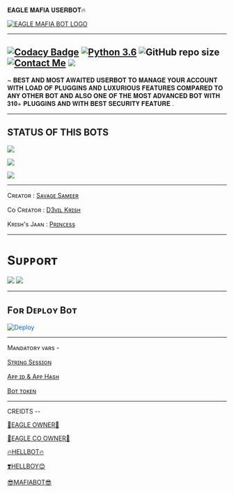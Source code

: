 𝐄𝐀𝐆𝐋𝐄 𝐌𝐀𝐅𝐈𝐀 𝐔𝐒𝐄𝐑𝐁𝐎𝐓🔥



<p align="center">

[![EAGLE MAFIA BOT LOGO](https://telegra.ph/file/385f6edbc9dd183e8da0b.jpg)](https://t.me/eagle_with_sucker)

-------------------------------------------------

[![Codacy Badge](https://api.codacy.com/project/badge/Grade/f7c51539e67b483bb8d7749acca51d3a)](https://app.codacy.com/gh/sameerpanthi/EAGLE-MAFIA-BOT?utm_source=github.com&utm_medium=referral&utm_content=sameerpanthi/EAGLE-MAFIA-BOT&utm_campaign=Badge_Grade_Settings)
[![Python 3.6](https://img.shields.io/badge/Python-3.6%20or%20newer-blue.svg)](https://www.python.org/downloads/release/python-360/)
![GitHub repo size](https://img.shields.io/github/repo-size/sameerpanthi/EAGLE-MAFIA-BOT)
[![Contact Me](https://img.shields.io/badge/Telegram-Contact%20Me-informational)](https://t.me/SAMEER_795)
<img src="https://img.shields.io/badge/Maintained%3F-Yes-green?style=for-the-badge">
-------------------------------------------------

~ 𝐁𝐄𝐒𝐓 𝐀𝐍𝐃 𝐌𝐎𝐒𝐓 𝐀𝐖𝐀𝐈𝐓𝐄𝐃 𝐔𝐒𝐄𝐑𝐁𝐎𝐓 𝐓𝐎 𝐌𝐀𝐍𝐀𝐆𝐄 𝐘𝐎𝐔𝐑 𝐀𝐂𝐂𝐎𝐔𝐍𝐓 𝐖𝐈𝐓𝐇 𝐋𝐎𝐀𝐃 𝐎𝐅 𝐏𝐋𝐔𝐆𝐆𝐈𝐍𝐒 𝐀𝐍𝐃 𝐋𝐔𝐗𝐔𝐑𝐈𝐎𝐔𝐒 𝐅𝐄𝐀𝐓𝐔𝐑𝐄𝐒 𝐂𝐎𝐌𝐏𝐀𝐑𝐄𝐃 𝐓𝐎 𝐀𝐍𝐘 𝐎𝐓𝐇𝐄𝐑 𝐁𝐎𝐓 𝐀𝐍𝐃 𝐀𝐋𝐒𝐎 𝐎𝐍𝐄 𝐎𝐅 𝐓𝐇𝐄 𝐌𝐎𝐒𝐓 𝐀𝐃𝐕𝐀𝐍𝐂𝐄𝐃 𝐁𝐎𝐓 𝐖𝐈𝐓𝐇 𝟑𝟏𝟎+ 𝐏𝐋𝐔𝐆𝐆𝐈𝐍𝐒 𝐀𝐍𝐃 𝐖𝐈𝐓𝐇 𝐁𝐄𝐒𝐓 𝐒𝐄𝐂𝐔𝐑𝐈𝐓𝐘 𝐅𝐄𝐀𝐓𝐔𝐑𝐄 .

-------------------------------------------------


## STATUS OF THIS BOTS 
<p align="left"><a href="https://github.com/sameerpanthi/EAGLE-MAFIA-BOT/network/members"><img src="https://img.shields.io/github/forks/sameerpanthi/EAGLE-MAFIA-BOT?label=Forks&logoColor=Black&style=social"></a><p align="left"><a href="https://github.com/sameerpanthi/EAGLE-MAFIA-BOT/stargazers"><img src="https://img.shields.io/github/stars/sameerpanthi/EAGLE-MAFIA-BOT?logoColor=Blue&style=social"></a><p align="left"><a href="https://github.com/sameerpanthi/EAGLE-MAFIA-BOT"></a><p align="left"><a href="https://github.com/sameerpanthi/EAGLE-MAFIA-BOT"><img src="https://img.shields.io/github/last-commit/sameerpanthi/EAGLE-MAFIA-BOT?style=plastic"></a>

-------------------------------------------------

Cʀᴇᴀᴛᴏʀ : [Sᴀᴠᴀɢᴇ Sᴀᴍᴇᴇʀ](https://t.me/SAMEER_795)

Cᴏ Cʀᴇᴀᴛᴏʀ : [D3ᴠɪʟ Kʀɪsʜ](https://t.me/D3_krish)

Kʀɪsʜ's Jᴀᴀɴ : [Pʀɪɴᴄᴇss](https://t.me/Heaven_Princess)
            
                            
-------------------------------------------------

# Sᴜᴘᴘᴏʀᴛ
<a href="https://t.me/SAVAGE_TECHY"><img src="https://img.shields.io/badge/Join-Support%20Channel-red.svg?style=for-the-badge&logo=Telegram"></a>
<a href="https://t.me/EAGLE_MAFIA_USERBOT"><img src="https://img.shields.io/badge/Join-Support%20Group-blue.svg?style=for-the-badge&logo=Telegram"></a>

-------------------------------------------------

## Fᴏʀ Dᴇᴘʟᴏʏ Bᴏᴛ

<a href="https://dashboard.heroku.com/new?button-url=https%3A%2F%2Fgithub.com%2Fsameerpanthi%2FEAGLE-MAFIA-BOT&template=https%3A%2F%2Fgithub.com%2Fsameerpanthi%2FEAGLE-MAFIA-BOT" rel="nofollow" style="background-color: initial; box-sizing: border-box; color: #0366d6; text-decoration-line: none;"><img alt="Deploy" data-canonical-src="https://www.herokucdn.com/deploy/button.svg" src="https://camo.githubusercontent.com/83b0e95b38892b49184e07ad572c94c8038323fb/68747470733a2f2f7777772e6865726f6b7563646e2e636f6d2f6465706c6f792f627574746f6e2e737667" style="border-style: none; box-sizing: initial; max-width: 100%;" /></a></div>

-----------------------------------------------

Mᴀɴᴅᴀᴛᴏʀʏ ᴠᴀʀs -

[Sᴛʀɪɴɢ Sᴇssɪᴏɴ](https://replit.com/@sameerpanthi/SAVAGE-BOT#main.py)

[Aᴘᴘ ɪᴅ & Aᴘᴘ Hᴀsʜ](my.telegram.org)    

[Bᴏᴛ ᴛᴏᴋᴇɴ](https://t.me/botfather)

-------------------------------------------------



CREIDTS --
 
[🦅EAGLE OWNER🦅](https://t.me/Owner_of_team_eagle_mafia)

[💖EAGLE CO OWNER💖](https://t.me/Helll_boyyyy)

[🔥HELLBOT🔥](https://github.com/HellBoy-OP/HellBot)

[❣️HELLBOY😊](https://github.com/HellBoy-OP)

[😎MAFIABOT😎](https://www.google.com/url?sa=t&source=web&rct=j&url=https://github.com/H1M4N5HU0P/MAFIA-USERBOT&ved=2ahUKEwjpxJuQ6sHwAhXXgtgFHWCgAGsQFjAAegQIAxAC&usg=AOvVaw1phsVi81-9cuA7sP-JlJDS)
